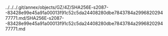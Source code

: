 ../../../.git/annex/objects/GZ/4Z/SHA256E-s2087--83428e99e45a91a00013f91c52c5da24408280dbe7843784a299682029477771.md/SHA256E-s2087--83428e99e45a91a00013f91c52c5da24408280dbe7843784a299682029477771.md